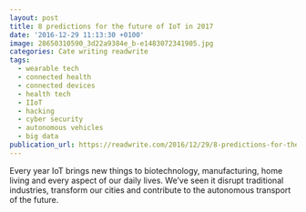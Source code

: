 ```yaml
---
layout: post
title: 8 predictions for the future of IoT in 2017
date: '2016-12-29 11:13:30 +0100'
image: 28650310590_3d22a9384e_b-e1483072341905.jpg
categories: Cate writing readwrite
tags:
  - wearable tech
  - connected health
  - connected devices
  - health tech
  - IIoT
  - hacking
  - cyber security
  - autonomous vehicles
  - big data
publication_url: https://readwrite.com/2016/12/29/8-predictions-for-the-future-of-iot-in-2017-il1/
---
```

Every year IoT brings new things to biotechnology, manufacturing, home living and every aspect of our daily lives. We’ve seen it disrupt traditional industries, transform our cities and contribute to the autonomous transport of the future.

